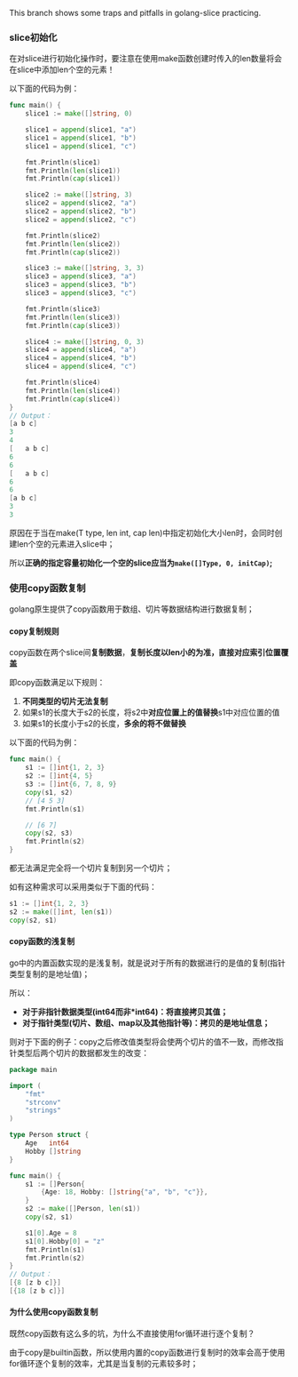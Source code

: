 This branch shows some traps and pitfalls in golang-slice practicing.

### slice初始化

在对slice进行初始化操作时，要注意在使用make函数创建时传入的len数量将会在slice中添加len个空的元素！

以下面的代码为例：

```go
func main() {
	slice1 := make([]string, 0)

	slice1 = append(slice1, "a")
	slice1 = append(slice1, "b")
	slice1 = append(slice1, "c")

	fmt.Println(slice1)
	fmt.Println(len(slice1))
	fmt.Println(cap(slice1))

	slice2 := make([]string, 3)
	slice2 = append(slice2, "a")
	slice2 = append(slice2, "b")
	slice2 = append(slice2, "c")

	fmt.Println(slice2)
	fmt.Println(len(slice2))
	fmt.Println(cap(slice2))

	slice3 := make([]string, 3, 3)
	slice3 = append(slice3, "a")
	slice3 = append(slice3, "b")
	slice3 = append(slice3, "c")

	fmt.Println(slice3)
	fmt.Println(len(slice3))
	fmt.Println(cap(slice3))

	slice4 := make([]string, 0, 3)
	slice4 = append(slice4, "a")
	slice4 = append(slice4, "b")
	slice4 = append(slice4, "c")

	fmt.Println(slice4)
	fmt.Println(len(slice4))
	fmt.Println(cap(slice4))
}
// Output：
[a b c]
3
4
[   a b c]
6
6
[   a b c]
6
6
[a b c]
3
3
```

原因在于当在make(T type, len int, cap len)中指定初始化大小len时，会同时创建len个空的元素进入slice中；

所以**正确的指定容量初始化一个空的slice应当为`make([]Type, 0, initCap)`;**

### 使用copy函数复制

golang原生提供了copy函数用于数组、切片等数据结构进行数据复制；

#### copy复制规则

copy函数在两个slice间**复制数据**，**复制⻓度以len小的为准，直接对应索引位置覆盖**

即copy函数满足以下规则：

1.  **不同类型的切片无法复制**
2.  如果s1的长度大于s2的长度，将s2中**对应位置上的值替换**s1中对应位置的值
3.  如果s1的长度小于s2的长度，**多余的将不做替换**

以下面的代码为例：

```go
func main() {
	s1 := []int{1, 2, 3}
	s2 := []int{4, 5}
	s3 := []int{6, 7, 8, 9}
	copy(s1, s2)
	// [4 5 3]
	fmt.Println(s1)

	// [6 7]
	copy(s2, s3)
	fmt.Println(s2)
}
```

都无法满足完全将一个切片复制到另一个切片；

如有这种需求可以采用类似于下面的代码：

```go
s1 := []int{1, 2, 3}
s2 := make([]int, len(s1))
copy(s2, s1)
```

#### copy函数的浅复制

go中的内置函数实现的是浅复制，就是说对于所有的数据进行的是值的复制(指针类型复制的是地址值)；

所以：

-   **对于非指针数据类型(int64而非*int64)：将直接拷贝其值；**
-   **对于指针类型(切片、数组、map以及其他指针等)：拷贝的是地址信息；**

则对于下面的例子：copy之后修改值类型将会使两个切片的值不一致，而修改指针类型后两个切片的数据都发生的改变：

```go
package main

import (
	"fmt"
	"strconv"
	"strings"
)

type Person struct {
	Age   int64
	Hobby []string
}

func main() {
	s1 := []Person{
		{Age: 18, Hobby: []string{"a", "b", "c"}},
	}
	s2 := make([]Person, len(s1))
	copy(s2, s1)

	s1[0].Age = 8
	s1[0].Hobby[0] = "z"
	fmt.Println(s1)
	fmt.Println(s2)
}
// Output：
[{8 [z b c]}]
[{18 [z b c]}]
```

#### 为什么使用copy函数复制

既然copy函数有这么多的坑，为什么不直接使用for循环进行逐个复制？

由于copy是builtin函数，所以使用内置的copy函数进行复制时的效率会高于使用for循环逐个复制的效率，尤其是当复制的元素较多时；

